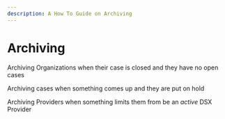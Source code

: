 ```yaml
---
description: A How To Guide on Archiving
---
```


# Archiving

Archiving Organizations when their case is closed and they have no open cases

Archiving cases when something comes up and they are put on hold

Archiving Providers when something limits them from be an _active_ DSX Provider

